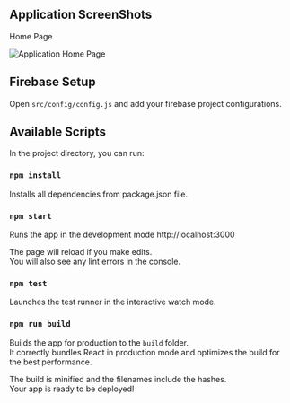 ## Application ScreenShots

Home Page

![Application Home Page](https://raw.githubusercontent.com/talentedaamer/react-firebase-movies-database/master/public/images/firebase-react-crud-application-1.png)

## Firebase Setup

Open `src/config/config.js` and add your firebase project configurations.

## Available Scripts

In the project directory, you can run:

### `npm install`

Installs all dependencies from package.json file.

### `npm start`

Runs the app in the development mode http://localhost:3000

The page will reload if you make edits.<br>
You will also see any lint errors in the console.

### `npm test`

Launches the test runner in the interactive watch mode.

### `npm run build`

Builds the app for production to the `build` folder.<br>
It correctly bundles React in production mode and optimizes the build for the best performance.

The build is minified and the filenames include the hashes.<br>
Your app is ready to be deployed!
